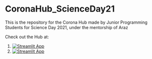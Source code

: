 # CoronaHub_ScienceDay21
This is the repository for the Corona Hub made by Junior Programming Students for Science Day 2021, under the mentorship of Araz

Check out the Hub at:

1. [![Streamlit App](https://static.streamlit.io/badges/streamlit_badge_black_white.svg)](https://share.streamlit.io/araz1103/coronahub_scienceday21/main/CoronaHub.py)
2. [![Streamlit App](https://static.streamlit.io/badges/streamlit_badge_black_white.svg)](https://corona-hub-science-day-21.herokuapp.com/)
